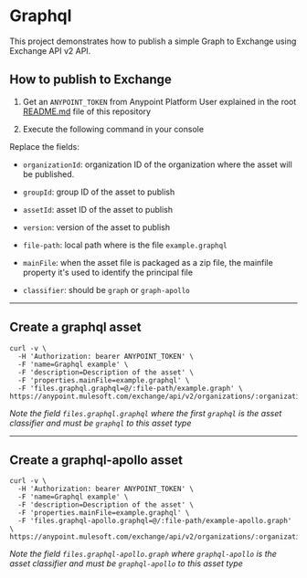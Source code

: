# Graphql

This project demonstrates how to publish a simple Graph to Exchange using Exchange API v2 API.


## How to publish to Exchange

1. Get an `ANYPOINT_TOKEN` from Anypoint Platform User explained in the root [README.md](../README.md) file of this repository

2. Execute the following command in your console

Replace the fields:
 - `organizationId`: organization ID of the organization where the asset will be published.
 - `groupId`: group ID of the asset to publish
 - `assetId`: asset ID of the asset to publish
 - `version`: version of the asset to publish

 - `file-path`: local path where is the file `example.graphql`
 - `mainFile`: when the asset file is packaged as a zip file, the mainfile property it's used to identify the principal file
 - `classifier`: should be `graph` or `graph-apollo`

---

## Create a graphql asset

```
curl -v \
  -H 'Authorization: bearer ANYPOINT_TOKEN' \
  -F 'name=Graphql example' \
  -F 'description=Description of the asset' \
  -F 'properties.mainFile=example.graphql' \
  -F 'files.graphql.graphql=@/:file-path/example.graph' \
https://anypoint.mulesoft.com/exchange/api/v2/organizations/:organizationId/assets/:groupId/:assetId/:version
```

_Note the field `files.graphql.graphql` where the first `graphql` is the asset classifier and must be `graphql` to this asset type_

---

## Create a graphql-apollo asset

```
curl -v \
  -H 'Authorization: bearer ANYPOINT_TOKEN' \
  -F 'name=Graphql example' \
  -F 'description=Description of the asset' \
  -F 'properties.mainFile=example.graphql' \
  -F 'files.graphql-apollo.graphql=@/:file-path/example-apollo.graph' \
https://anypoint.mulesoft.com/exchange/api/v2/organizations/:organizationId/assets/:groupId/:assetId/:version
```

_Note the field `files.graphql-apollo.graph` where `graphql-apollo` is the asset classifier and must be `graphql-apollo` to this asset type_
